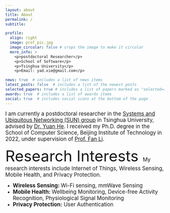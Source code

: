```yaml
---
layout: about
title: About
permalink: /
subtitle: 

profile:
  align: right
  image: prof_pic.jpg
  image_circular: false # crops the image to make it circular
  more_info: >
    <p>postdoctoral Researcher</p>
    <p>School of Software</p>
    <p>Tsinghua University</p>
    <p>Email: yad.xie@gmail.com</p>

news: true  # includes a list of news items
latest_posts: false  # includes a list of the newest posts
selected_papers: true # includes a list of papers marked as "selected={true}"
awards: true  # includes a list of awards items
social: true  # includes social icons at the bottom of the page
---
```


<big> I am currently a postdoctoral researcher in the [Systems and Ubiquitous Networking (SUN) group](http://tns.thss.tsinghua.edu.cn/sun/index.html) in Tsinghua University, advised by [Dr. Yuan He](http://tns.thss.tsinghua.edu.cn/sun/members/YuanHe/). I received my Ph.D. degree in the School of Computer Science, Beijing Institute of Technology in 2022, under supervision of [Prof. Fan Li](https://cs.bit.edu.cn/szdw/jsml/js/lf/index.htm). </big>

<font size="+4"> Research Interests </font>
<big> My research interests include Internet of Things, Wireless Sensing, Mobile Health, and Privacy Protection. </big> 
<ul>
<li> <big> <strong> Wireless Sensing: </strong> Wi-Fi sensing, mmWave Sensing </big> </li>
<li> <big> <strong> Mobile Health: </strong> Wellbeing Monitoring, Device-free Activity Recognition, Physiological Signal Monitoring</big> </li>
<li> <big> <strong> Privacy Protection:</strong> User Authentication</big> </li>
</ul>